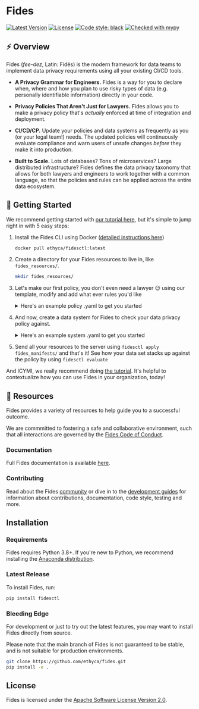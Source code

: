 # Fides

[![Latest Version][pypi-image]][pypi-url]
[![License][license-image]][license-url]
[![Code style: black][black-image]][black-url]
[![Checked with mypy][mypy-image]][mypy-url]

## :zap: Overview

Fides (*fee-dez*, Latin: Fidēs) is the modern framework for data teams to implement data privacy requirements using all your existing CI/CD tools.

- **A Privacy Grammar for Engineers.** Fides is a way for you to declare when, where and how you plan to use risky types of data (e.g. personally identifiable information) directly in your code.

- **Privacy Policies That Aren't Just for Lawyers.** Fides allows you to make a privacy policy that's *actually* enforced at time of integration and deployment.

- **CI/CD/CP.** Update your policies and data systems as frequently as you (or your legal team!) needs. The updated policies will continuously evaluate compliance and warn users of unsafe changes _before_ they make it into production.

- **Built to Scale.** Lots of databases? Tons of microservices? Large distributed infrastructure? Fides defines the data privacy taxonomy that allows for both lawyers and engineers to work together with a common language, so that the policies and rules can be applied across the entire data ecosystem.

## :rocket: Getting Started

We recommend getting started with [our tutorial here](https://github.com/ethyca/fides/blob/main/docs/fides/docs/tutorial.md), but it's simple to jump right in with 5 easy steps:

1. Install the Fides CLI using Docker ([detailed instructions here](https://github.com/ethyca/fides/blob/main/docs/fides/docs/getting_started/docker.md))

    ```bash
    docker pull ethyca/fidesctl:latest
    ```

1. Create a directory for your Fides resources to live in, like `fides_resources/`.

    ```bash
    mkdir fides_resources/
    ```

1. Let's make our first policy, you don't even need a lawyer :wink: using our template, modify and add what ever rules you'd like

    <details>
    <summary>Here's an example policy .yaml to get you started</summary>

      ```yaml
    policy:
      - organizationId: 1
        fidesKey: "primaryPrivacyPolicy"
        name: "Primary Privacy Policy"
        description: "The main privacy policy for the organization."
        rules:
          - organizationId: 1
            fidesKey: "rejectTargetedMarketing"
            name: "Reject Targeted Marketing"
            description: "Disallow marketing that is targeted towards users."
            dataCategories:
              inclusion: "ANY"
              values:
                - profiling_data
                - account_data
                - derived_data
                - cloud_service_provider_data
            dataUses:
              inclusion: ANY
              values:
                - market_advertise_or_promote
                - offer_upgrades_or_upsell
            dataSubjects:
              inclusion: ANY
              values:
                - trainee
                - commuter
            dataQualifier: pseudonymized_data
            action: REJECT
          - organizationId: 1
            fidesKey: rejectSome
            name: "Reject Some Marketing"
            description: "Disallow some marketing that is targeted towards users."
            dataCategories:
              inclusion: ANY
              values:
                - user_location
                - personal_health_data_and_medical_records
                - connectivity_data
                - credentials
            dataUses:
              inclusion: ALL
              values:
                - improvement_of_business_support_for_contracted_service
                - personalize
                - share_when_required_to_provide_the_service
            dataSubjects:
              inclusion: NONE
              values:
                - trainee
                - commuter
                - patient
            dataQualifier: pseudonymized_data
            action: REJECT
      ```

    </details>

1. And now, create a data system for Fides to check your data privacy policy against.

    <details>
        <summary>Here's an example system .yaml to get you started</summary>

      ```yaml
    system:
      - organizationId: 1
        fidesKey: "demo_system"
        name: "Demo System"
        description: "A system used for demos."
        systemType: "Service"
        privacyDeclarations:
          - name: "Analyze Anonymous Content"
            dataCategories:
              - "account_data"
            dataUse: "provide"
            dataQualifier: "anonymized_data"
            dataSubjects:
              - "anonymous_user"
            datasetReferences:
              - "sample_db_dataset.Email"
        systemDependencies:
          - user_service
      ```

    </details>

1. Send all your resources to the server using `fidesctl apply fides_manifests/` and that's it! See how your data set stacks up against the policy by using `fidesctl evaluate`

And ICYMI, we really recommend doing [the tutorial](https://github.com/ethyca/fides/blob/main/docs/fides/docs/tutorial.md). It's helpful to contextualize how you can use Fides in your organization, today!

## :book: Resources

Fides provides a variety of resources to help guide you to a successful outcome.

We are commmitted to fostering a safe and collaborative environment, such that all interactions are governed by the [Fides Code of Conduct](https://github.com/ethyca/fides/tree/main/docs/fides/docs/community/code_of_conduct.md).

### Documentation

Full Fides documentation is available [here](https://github.com/ethyca/fides/tree/main/docs/fides/docs).

### Contributing

Read about the Fides [community](https://github.com/ethyca/fides/tree/main/docs/fides/docs/community) or dive in to the [development guides](https://github.com/ethyca/fides/blob/main/docs/fides/docs/development/overview.md) for information about contributions, documentation, code style, testing and more.

## Installation

### Requirements

Fides requires Python 3.8+. If you're new to Python, we recommend installing the [Anaconda distribution](https://www.anaconda.com/products/individual).

### Latest Release

To install Fides, run:

```bash
pip install fidesctl
```

### Bleeding Edge

For development or just to try out the latest features, you may want to install Fides directly from source.

Please note that the main branch of Fides is not guaranteed to be stable, and is not suitable for production environments.

```bash
git clone https://github.com/ethyca/fides.git
pip install -e .
```

## License

Fides is licensed under the [Apache Software License Version 2.0](https://www.apache.org/licenses/LICENSE-2.0).

[pypi-image]: https://img.shields.io/pypi/v/fidesctl.svg
[pypi-url]: https://pypi.python.org/pypi/fidesctl/
[license-image]: https://img.shields.io/:license-Apache%202-blue.svg
[license-url]: https://www.apache.org/licenses/LICENSE-2.0.txt
[black-image]: https://img.shields.io/badge/code%20style-black-000000.svg
[black-url]: https://github.com/psf/black/
[mypy-image]: http://www.mypy-lang.org/static/mypy_badge.svg
[mypy-url]: http://mypy-lang.org/
